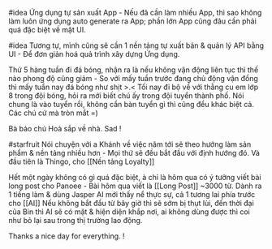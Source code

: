 #idea Ứng dụng tự sản xuất App - Nếu đã cần làm nhiều App, thì sao không làm luôn ứng dụng auto generate ra App; phần lớn App cũng đâu cần phải quá đặc biệt về mặt UI.

#idea Tương tự, mình cũng sẽ cần 1 nền tảng tự xuất bản & quản lý API bằng UI - Để đơn giản hoá quả trình xây dựng Ứng dụng.

Thứ 5 hàng tuần đi đá bóng, nhận ra là nếu không vận động liên tục thì thế nào phong độ cũng giảm - So với mấy tuần trước đang chủ động vận đồng thì mấy tuần nay đá bóng như shịt >.< Tối nay đi bộ về với thằng cu em lớp 8 trong đội bóng, hỏi ra mới biết chú ấy trong đội tuyển thành phố. Nói chung là vào tuyển rồi, không cần bàn tuyển gì thì cũng đều khác biệt cả. Các chú cứ mà tròn mắt =)

Bà bảo chú Hoà sắp về nhà. Sad !

#starfruit Nói chuyện với a Khánh về việc năm tới sẽ theo hướng làm sản phẩm & nền tảng nhiều hơn - Mọi thứ sẽ đều bắt đầu với định hướng đó. Và đầu tiên là Thingo, cho [[Nền tảng Loyalty]]

Hết một ngày không có gì quá đặc biệt, à chỉ là hôm qua có ý tưởng viết bài long post cho Panoee - Bài hôm qua viết là [[Long Post]] ~3000 từ. Dành ra 1 tiếng làm & dùng Jasper AI mới thấy nể thực sự, cả 1 tương lai phía trước cho [[AI]] Nếu không bắt đầu từ bây giờ thì sẽ sớm bị thụt lùi, đến thời đại của Bin thì AI sẽ có mặt & hiện diện khắp nơi, ai không dùng được thì coi như bỏ lại sau trong thị trường lao động.

Thanks a nice day for everything. !